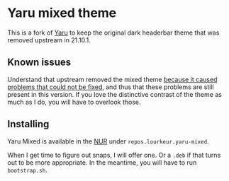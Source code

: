 # Yaru mixed theme

This is a fork of [Yaru] to keep the original dark headerbar theme that was
removed upstream in 21.10.1.


## Known issues

Understand that upstream removed the mixed theme [because it caused problems
that could not be fixed][upstream-issue-2918], and thus that these problems are
still present in this version.  If you love the distinctive contrast of the
theme as much as I do, you will have to overlook those.


## Installing

Yaru Mixed is available in the [NUR] under `repos.lourkeur.yaru-mixed`.

When I get time to figure out snaps, I will offer one.  Or a `.deb` if that turns
out to be more appropriate.  In the meantime, you will have to run `bootstrap.sh`.


[Yaru]: https://github.com/ubuntu/yaru
[upstream-issue-2918]: https://github.com/ubuntu/yaru/issues/2918
[NUR]: https://github.com/nix-community/NUR
